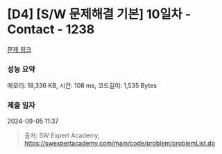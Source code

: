 # [D4] [S/W 문제해결 기본] 10일차 - Contact - 1238 

[문제 링크](https://swexpertacademy.com/main/code/problem/problemDetail.do?contestProbId=AV15B1cKAKwCFAYD) 

### 성능 요약

메모리: 18,336 KB, 시간: 108 ms, 코드길이: 1,535 Bytes

### 제출 일자

2024-09-05 11:37



> 출처: SW Expert Academy, https://swexpertacademy.com/main/code/problem/problemList.do